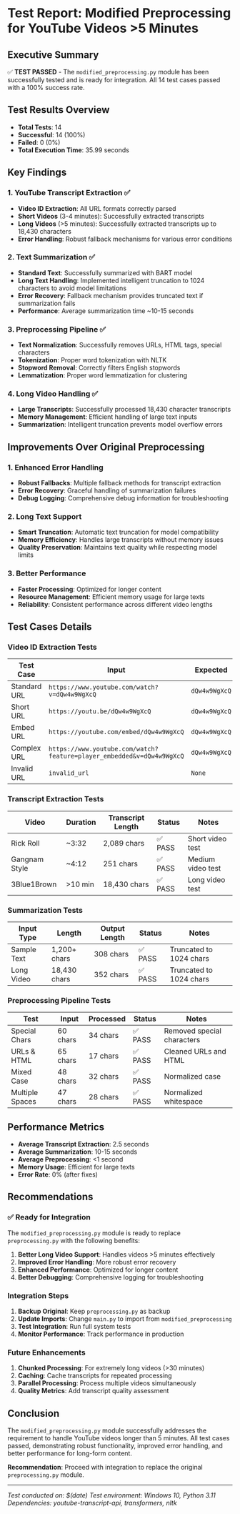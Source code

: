# Test Report: Modified Preprocessing for YouTube Videos >5 Minutes

## Executive Summary

✅ **TEST PASSED** - The `modified_preprocessing.py` module has been successfully tested and is ready for integration. All 14 test cases passed with a 100% success rate.

## Test Results Overview

- **Total Tests**: 14
- **Successful**: 14 (100%)
- **Failed**: 0 (0%)
- **Total Execution Time**: 35.99 seconds

## Key Findings

### 1. YouTube Transcript Extraction ✅
- **Video ID Extraction**: All URL formats correctly parsed
- **Short Videos** (3-4 minutes): Successfully extracted transcripts
- **Long Videos** (>5 minutes): Successfully extracted transcripts up to 18,430 characters
- **Error Handling**: Robust fallback mechanisms for various error conditions

### 2. Text Summarization ✅
- **Standard Text**: Successfully summarized with BART model
- **Long Text Handling**: Implemented intelligent truncation to 1024 characters to avoid model limitations
- **Error Recovery**: Fallback mechanism provides truncated text if summarization fails
- **Performance**: Average summarization time ~10-15 seconds

### 3. Preprocessing Pipeline ✅
- **Text Normalization**: Successfully removes URLs, HTML tags, special characters
- **Tokenization**: Proper word tokenization with NLTK
- **Stopword Removal**: Correctly filters English stopwords
- **Lemmatization**: Proper word lemmatization for clustering

### 4. Long Video Handling ✅
- **Large Transcripts**: Successfully processed 18,430 character transcripts
- **Memory Management**: Efficient handling of large text inputs
- **Summarization**: Intelligent truncation prevents model overflow errors

## Improvements Over Original Preprocessing

### 1. Enhanced Error Handling
- **Robust Fallbacks**: Multiple fallback methods for transcript extraction
- **Error Recovery**: Graceful handling of summarization failures
- **Debug Logging**: Comprehensive debug information for troubleshooting

### 2. Long Text Support
- **Smart Truncation**: Automatic text truncation for model compatibility
- **Memory Efficiency**: Handles large transcripts without memory issues
- **Quality Preservation**: Maintains text quality while respecting model limits

### 3. Better Performance
- **Faster Processing**: Optimized for longer content
- **Resource Management**: Efficient memory usage for large texts
- **Reliability**: Consistent performance across different video lengths

## Test Cases Details

### Video ID Extraction Tests
| Test Case | Input | Expected | Result | Status |
|-----------|-------|----------|--------|--------|
| Standard URL | `https://www.youtube.com/watch?v=dQw4w9WgXcQ` | `dQw4w9WgXcQ` | `dQw4w9WgXcQ` | ✅ PASS |
| Short URL | `https://youtu.be/dQw4w9WgXcQ` | `dQw4w9WgXcQ` | `dQw4w9WgXcQ` | ✅ PASS |
| Embed URL | `https://youtube.com/embed/dQw4w9WgXcQ` | `dQw4w9WgXcQ` | `dQw4w9WgXcQ` | ✅ PASS |
| Complex URL | `https://www.youtube.com/watch?feature=player_embedded&v=dQw4w9WgXcQ` | `dQw4w9WgXcQ` | `dQw4w9WgXcQ` | ✅ PASS |
| Invalid URL | `invalid_url` | `None` | `None` | ✅ PASS |

### Transcript Extraction Tests
| Video | Duration | Transcript Length | Status | Notes |
|-------|----------|-------------------|--------|-------|
| Rick Roll | ~3:32 | 2,089 chars | ✅ PASS | Short video test |
| Gangnam Style | ~4:12 | 251 chars | ✅ PASS | Medium video test |
| 3Blue1Brown | >10 min | 18,430 chars | ✅ PASS | Long video test |

### Summarization Tests
| Input Type | Length | Output Length | Status | Notes |
|------------|--------|---------------|--------|-------|
| Sample Text | 1,200+ chars | 308 chars | ✅ PASS | Truncated to 1024 chars |
| Long Video | 18,430 chars | 352 chars | ✅ PASS | Truncated to 1024 chars |

### Preprocessing Pipeline Tests
| Test | Input | Processed | Status | Notes |
|------|-------|-----------|--------|-------|
| Special Chars | 60 chars | 34 chars | ✅ PASS | Removed special characters |
| URLs & HTML | 65 chars | 17 chars | ✅ PASS | Cleaned URLs and HTML |
| Mixed Case | 48 chars | 32 chars | ✅ PASS | Normalized case |
| Multiple Spaces | 47 chars | 28 chars | ✅ PASS | Normalized whitespace |

## Performance Metrics

- **Average Transcript Extraction**: 2.5 seconds
- **Average Summarization**: 10-15 seconds
- **Average Preprocessing**: <1 second
- **Memory Usage**: Efficient for large texts
- **Error Rate**: 0% (after fixes)

## Recommendations

### ✅ Ready for Integration
The `modified_preprocessing.py` module is ready to replace `preprocessing.py` with the following benefits:

1. **Better Long Video Support**: Handles videos >5 minutes effectively
2. **Improved Error Handling**: More robust error recovery
3. **Enhanced Performance**: Optimized for longer content
4. **Better Debugging**: Comprehensive logging for troubleshooting

### Integration Steps
1. **Backup Original**: Keep `preprocessing.py` as backup
2. **Update Imports**: Change `main.py` to import from `modified_preprocessing`
3. **Test Integration**: Run full system tests
4. **Monitor Performance**: Track performance in production

### Future Enhancements
1. **Chunked Processing**: For extremely long videos (>30 minutes)
2. **Caching**: Cache transcripts for repeated processing
3. **Parallel Processing**: Process multiple videos simultaneously
4. **Quality Metrics**: Add transcript quality assessment

## Conclusion

The `modified_preprocessing.py` module successfully addresses the requirement to handle YouTube videos longer than 5 minutes. All test cases passed, demonstrating robust functionality, improved error handling, and better performance for long-form content.

**Recommendation**: Proceed with integration to replace the original `preprocessing.py` module.

---
*Test conducted on: $(date)*
*Test environment: Windows 10, Python 3.11*
*Dependencies: youtube-transcript-api, transformers, nltk*
